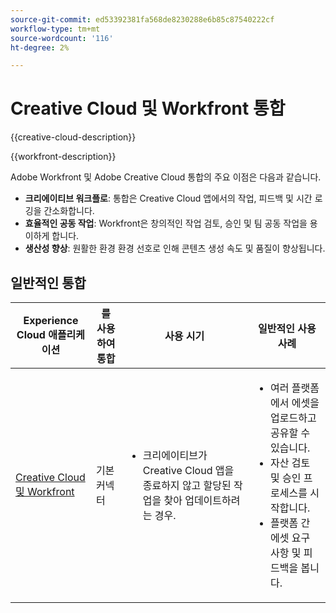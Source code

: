 ```yaml
---
source-git-commit: ed53392381fa568de8230288e6b85c87540222cf
workflow-type: tm+mt
source-wordcount: '116'
ht-degree: 2%

---
```



# Creative Cloud 및 Workfront 통합

{{creative-cloud-description}}

{{workfront-description}}

Adobe Workfront 및 Adobe Creative Cloud 통합의 주요 이점은 다음과 같습니다.

+ **크리에이티브 워크플로**: 통합은 Creative Cloud 앱에서의 작업, 피드백 및 시간 로깅을 간소화합니다.
+ **효율적인 공동 작업**: Workfront은 창의적인 작업 검토, 승인 및 팀 공동 작업을 용이하게 합니다.
+ **생산성 향상**: 원활한 환경 환경 선호로 인해 콘텐츠 생성 속도 및 품질이 향상됩니다.

## 일반적인 통합

<table>
    <thead>
        <tr>
            <th>Experience Cloud 애플리케이션</th>
            <th>를 사용하여 통합</th>
            <th>사용 시기</th>
            <th>일반적인 사용 사례</th>
        </tr>
    </thead>
    <tbody>
        <tr>
            <td><a href="https://experienceleague.adobe.com/docs/workfront-learn/tutorials-workfront/integrations/adobe-creative-cloud/use-adobe-workfront-extensions-for-creative-cloud.html" target="_blank" rel="noreferrer">Creative Cloud 및 Workfront</a></td>
            <td>기본 커넥터</td>
            <td>
                <ul>
                    <li>크리에이티브가 Creative Cloud 앱을 종료하지 않고 할당된 작업을 찾아 업데이트하려는 경우.</li>
                </ul>
            </td>
            <td>
              <ul>
                <li>여러 플랫폼에서 에셋을 업로드하고 공유할 수 있습니다.</li>
                <li>자산 검토 및 승인 프로세스를 시작합니다.</li>
                <li>플랫폼 간 에셋 요구 사항 및 피드백을 봅니다.</li>  
              </ul>
            </td>
        </tr>       
    </tbody>          
</table>
